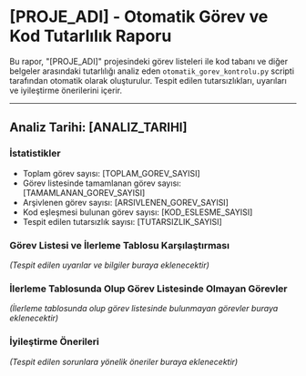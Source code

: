 # [PROJE_ADI] - Otomatik Görev ve Kod Tutarlılık Raporu

Bu rapor, "[PROJE_ADI]" projesindeki görev listeleri ile kod tabanı ve diğer belgeler arasındaki tutarlılığı analiz eden `otomatik_gorev_kontrolu.py` scripti tarafından otomatik olarak oluşturulur. Tespit edilen tutarsızlıkları, uyarıları ve iyileştirme önerilerini içerir.

---

## Analiz Tarihi: [ANALIZ_TARIHI]

### İstatistikler
- Toplam görev sayısı: [TOPLAM_GOREV_SAYISI]
- Görev listesinde tamamlanan görev sayısı: [TAMAMLANAN_GOREV_SAYISI]
- Arşivlenen görev sayısı: [ARSIVLENEN_GOREV_SAYISI]
- Kod eşleşmesi bulunan görev sayısı: [KOD_ESLESME_SAYISI]
- Tespit edilen tutarsızlık sayısı: [TUTARSIZLIK_SAYISI]

### Görev Listesi ve İlerleme Tablosu Karşılaştırması
*(Tespit edilen uyarılar ve bilgiler buraya eklenecektir)*

### İlerleme Tablosunda Olup Görev Listesinde Olmayan Görevler
*(İlerleme tablosunda olup görev listesinde bulunmayan görevler buraya eklenecektir)*

### İyileştirme Önerileri
*(Tespit edilen sorunlara yönelik öneriler buraya eklenecektir)* 